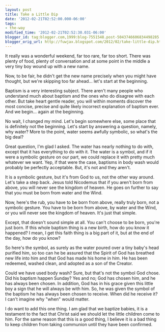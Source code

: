 ```yaml
---
layout: post
title: Take a Little Dip
date: '2012-02-21T02:52:00.000-06:00'
tags: 
- the-way
modified_time: '2012-02-21T02:52:30.031-06:00'
blogger_id: tag:blogger.com,1999:blog-7551548.post-5043746606834498285
blogger_orig_url: http://fuwjax.blogspot.com/2012/02/take-little-dip.html
---
```


It really was a wonderful weekend, far too rare, far too short. There was plenty of food, plenty of conversation and at some point in the middle a very tiny boy wound up with a new name.

Now, to be fair, he didn't get the new name precisely when you might have thought, but we're skipping too far ahead... let's start at the beginning.

Baptism is a very interesting subject. There aren't many people who understand much about baptism and the ones who do disagree with each other. But take heart gentle reader, you will within moments discover the most concise, precise and quite likely incorrect explanation of baptism ever. And we begin... again at the beginning.

No wait, I changed my mind. Let's begin somewhere else, some place that is definitely not the beginning. Let's start by answering a question, namely, why water? More to the point, water seems awfully symbolic, so what's the big deal?

Great question, I'm glad I asked. The water has nearly nothing to do with, except that it has everything to do with it. The water is a symbol, and if it were a symbolic gesture on our part, we could replace it with pretty much whatever we want. Yep, if that were the case, baptisms in body wash would probably be perfectly acceptable. But, it's not and they aren't.

It is a symbolic gesture, but it's from God to us, not the other way around. Let's take a step back. Jesus told Nicodemus that if you aren't born from above, you will never see the kingdom of heaven. He goes on further to say that you must be born from water and the Wind.

Now, here's the rub, you have to be born from above, really truly born, not a symbolic gesture. You have to be born from above, by water and the Wind, or you will never see the kingdom of heaven. It's just that simple.

Except, that doesn't sound simple at all. You can't choose to be born, you're just born. If this whole baptism thing is a new birth, how do you know it happened? I mean, I get this faith thing is a big part of it, but at the end of the day, how do you know?

So here's the symbol, as surely as the water poured over a tiny baby's head purified him, so too can he be assured that the Spirit of God has breathed new life into him and that God has made his home in him. He has been redeemed, washed clean, and adopted as a son of the Creator.

Could we have used body wash? Sure, but that's not the symbol God chose. Did his baptism happen Sunday? Yes and no; God has chosen him, and he has always been chosen. In addition, God has in his grace given this little boy a sign that he will always be with him. So, he was given the symbol of the baptism he has always been chosen to receive. When did he receive it? I can't imagine why "when" would matter.

I do want to add this one thing. I am glad that we baptize babies, it is a testament to the fact that Christ said we should let the little children come to him. For the same reason that this is a good thing, I believe it is a bad thing to keep children from taking communion until they have been confirmed.

